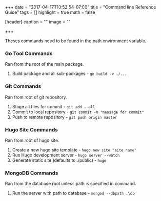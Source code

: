 +++
date = "2017-04-17T10:52:54-07:00"
title = "Command line Reference Guide"
tags = []
highlight = true
math = false

[header]
  caption = ""
  image = ""

+++

Theses commands need to be found in the path environment variable.

### Go Tool Commands
Ran from the root of the main package. <br>

1. Build package and all sub-packages - ```go build -v ./...```

### Git Commands
Ran from root of git repository. <br>

1. Stage all files for commit - ```git add --all```
2. Commit to local repository - ```git commit -m "message for commit"```
3. Push to remote repository - ```git push origin master```

### Hugo Site Commands
Ran from root of hugo site. <br>

1. Create a new hugo site template - ```hugo new site "site name"```
2. Run Hugo development server - ```hugo server --watch```
3. Generate static site (defaults to ./public) - ```hugo```

### MongoDB Commands
Ran from the database root unless path is specified in command. <br>

1. Run the server with path to database - ```mongod --dbpath .\db```